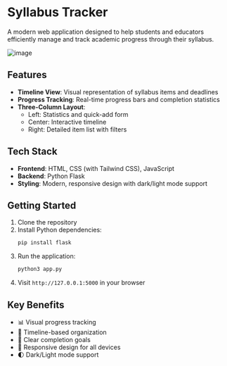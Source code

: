 # Syllabus Tracker

A modern web application designed to help students and educators efficiently manage and track academic progress through their syllabus.

![image](https://github.com/user-attachments/assets/d5381701-a00a-4f12-9d17-122de56efd30)

## Features

- **Timeline View**: Visual representation of syllabus items and deadlines
- **Progress Tracking**: Real-time progress bars and completion statistics
- **Three-Column Layout**:
  - Left: Statistics and quick-add form
  - Center: Interactive timeline
  - Right: Detailed item list with filters

## Tech Stack

- **Frontend**: HTML, CSS (with Tailwind CSS), JavaScript
- **Backend**: Python Flask
- **Styling**: Modern, responsive design with dark/light mode support

## Getting Started

1. Clone the repository
2. Install Python dependencies:
   ```bash
   pip install flask
   ```
3. Run the application:
   ```bash
   python3 app.py
   ```
4. Visit `http://127.0.0.1:5000` in your browser

## Key Benefits

- 📊 Visual progress tracking
- 📅 Timeline-based organization
- 🎯 Clear completion goals
- 📱 Responsive design for all devices
- 🌓 Dark/Light mode support
